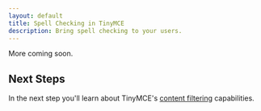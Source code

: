 ```yaml
---
layout: default
title: Spell Checking in TinyMCE
description: Bring spell checking to your users.
---
```


More coming soon.

## Next Steps

In the next step you'll learn about TinyMCE's [content filtering](../content-filtering/) capabilities.
